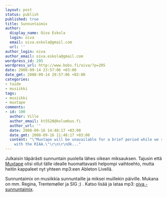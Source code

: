 ```yaml
---
layout: post
status: publish
published: true
title: Sunnuntaimix
author:
  display_name: Oiva Eskola
  login: oiva
  email: oiva.eskola@gmail.com
  url: ''
author_login: oiva
author_email: oiva.eskola@gmail.com
wordpress_id: 205
wordpress_url: http://www.bobs.fi/oiva/?p=205
date: 2008-09-14 23:57:06 +03:00
date_gmt: 2008-09-14 20:57:06 +03:00
categories:
- taide
- musiikki
tags:
- musiikki
- muxtape
comments:
- id: 100
  author: Ville
  author_email: kt5520@kolumbus.fi
  author_url: ''
  date: 2008-09-16 14:48:17 +03:00
  date_gmt: 2008-09-16 11:48:17 +03:00
  content: "\"Muxtape will be unavailable for a brief period while we sort out a problem
    with the RIAA.\"\r\n\r\nOk..."
---
```

<p>Julkaisin täpärästi sunnuntain puolella lähes oikean miksauksen. Tajusin että <a title="Wikipedia: Muxtape" href="http://en.wikipedia.org/wiki/Muxtape">Muxtape</a> olisi ollut tälle idealle huomattavasti helpompi vaihtoehto, mutta heitin kappaleet nyt yhteen mp3:een Ableton Livellä.</p>
<p>Sunnuntaimix on musiikkia sunnuntaille ja miksei muillekin päiville. Mukana on mm. Regina, Trentem&oslash;ller ja SIG ;) . Katso lisää ja lataa mp3: <a title="oiva - sunnuntaimix" href="http://www.bobs.fi/oiva/sunnuntaimix/">oiva - sunnuntaimix</a>.</p>
